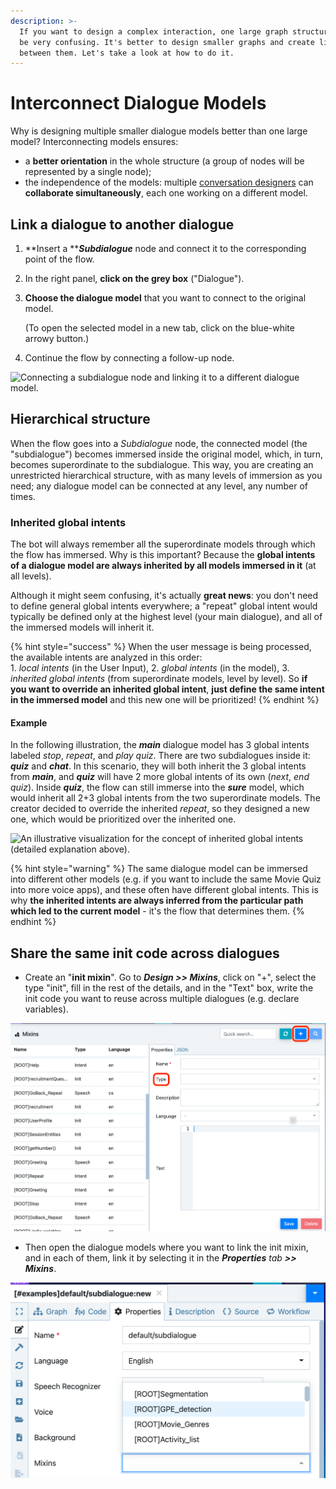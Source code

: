 ```yaml
---
description: >-
  If you want to design a complex interaction, one large graph structure could
  be very confusing. It's better to design smaller graphs and create links
  between them. Let's take a look at how to do it.
---
```


# Interconnect Dialogue Models

Why is designing multiple smaller dialogue models better than one large model? Interconnecting models ensures:

* a **better orientation** in the whole structure (a group of nodes will be represented by a single node);
* the independence of the models: multiple [conversation designers](broken-reference) can **collaborate simultaneously**, each one working on a different model.

## Link a dialogue to another dialogue

1. **Insert a **_**Subdialogue**_ node and connect it to the corresponding point of the flow.
2. In the right panel, **click on the grey box** ("Dialogue").
3.  **Choose the dialogue model** that you want to connect to the original model.

    (To open the selected model in a new tab, click on the blue-white arrowy button.)
4. Continue the flow by connecting a follow-up node.

![Connecting a subdialogue node and linking it to a different dialogue model.](../../.gitbook/assets/subdg.gif)

## **Hierarchical structure**

When the flow goes into a _Subdialogue_ node, the connected model (the "subdialogue") becomes immersed inside the original model, which, in turn, becomes superordinate to the subdialogue. This way, you are creating an unrestricted hierarchical structure, with as many levels of immersion as you need; any dialogue model can be connected at any level, any number of times.

### Inherited global intents

The bot will always remember all the superordinate models through which the flow has immersed. Why is this important? Because the **global intents of a dialogue model are always inherited by all models immersed in it** (at all levels).

Although it might seem confusing, it's actually **great news**: you don't need to define general global intents everywhere; a "repeat" global intent would typically be defined only at the highest level (your main dialogue), and all of the immersed models will inherit it.

{% hint style="success" %}
When the user message is being processed, the available intents are analyzed in this order:\
1\. _local intents_ (in the User Input), 2. _global intents_ (in the model), 3. _inherited global intents_ (from superordinate models, level by level). So **if you want to override an inherited global intent**, **just define the same intent in the immersed model** and this new one will be prioritized!
{% endhint %}

#### Example

In the following illustration, the _**main**_ dialogue model has 3 global intents labeled _stop_, _repeat_, and _play quiz_. There are two subdialogues inside it: _**quiz**_ and _**chat**_. In this scenario, they will both inherit the 3 global intents from _**main**_, and _**quiz**_ will have 2 more global intents of its own (_next_, _end quiz_). Inside _**quiz**_, the flow can still immerse into the _**sure**_ model, which would inherit all 2+3 global intents from the two superordinate models. The creator decided to override the inherited _repeat_, so they designed a new one, which would be prioritized over the inherited one.

![An illustrative visualization for the concept of inherited global intents (detailed explanation above). ](../../.gitbook/assets/untitled-presentation-1b-.png)

{% hint style="warning" %}
The same dialogue model can be immersed into different other models (e.g. if you want to include the same Movie Quiz into more voice apps), and these often have different global intents. This is why **the inherited intents are always inferred from the particular path which led to the current model** - it's the flow that determines them.
{% endhint %}

## Share the same init code across dialogues

* Create an "**init mixin**". Go to _**Design >> Mixins**_, click on "+", select the type "init", fill in the rest of the details, and in the "Text" box, write the init code you want to reuse across multiple dialogues (e.g. declare variables).

![](<../../.gitbook/assets/image (99).png>)

* Then open the dialogue models where you want to link the init mixin, and in each of them, link it by selecting it in the _**Properties** tab **>> Mixins**_.

![](<../../.gitbook/assets/image (97) (1).png>)
